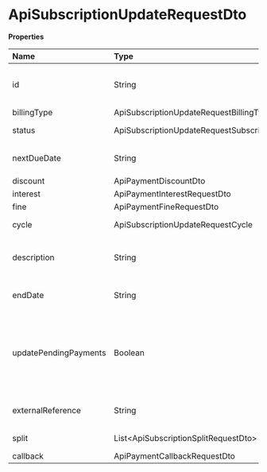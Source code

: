 # ApiSubscriptionUpdateRequestDto

**Properties**

| Name                  | Type                                           | Required | Description                                                                 |
| :-------------------- | :--------------------------------------------- | :------- | :-------------------------------------------------------------------------- |
| id                    | String                                         | ❌       | Unique subscription identifier in Asaas                                     |
| billingType           | ApiSubscriptionUpdateRequestBillingType        | ❌       | Billing type                                                                |
| status                | ApiSubscriptionUpdateRequestSubscriptionStatus | ❌       | Subscription status                                                         |
| nextDueDate           | String                                         | ❌       | First payment due                                                           |
| discount              | ApiPaymentDiscountDto                          | ❌       |                                                                             |
| interest              | ApiPaymentInterestRequestDto                   | ❌       |                                                                             |
| fine                  | ApiPaymentFineRequestDto                       | ❌       |                                                                             |
| cycle                 | ApiSubscriptionUpdateRequestCycle              | ❌       | Billing frequency                                                           |
| description           | String                                         | ❌       | Subscription description (max. 500 characters)                              |
| endDate               | String                                         | ❌       | Deadline for payments to be due                                             |
| updatePendingPayments | Boolean                                        | ❌       | true to update the possible properties of already existing pending payments |
| externalReference     | String                                         | ❌       | Subscription identifier on your system                                      |
| split                 | List\<ApiSubscriptionSplitRequestDto\>         | ❌       | Split information                                                           |
| callback              | ApiPaymentCallbackRequestDto                   | ❌       |                                                                             |

<!-- This file was generated by liblab | https://liblab.com/ -->
